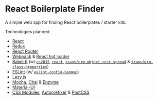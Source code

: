 # React Boilerplate Finder

A simple web app for finding React boilerplates / starter kits.

Technologies planned:

- [React](https://github.com/facebook/react)
- [Redux](https://github.com/reactjs/redux)
- [React Router](https://github.com/reactjs/react-router)
- [Webpack](https://github.com/webpack/webpack) & [React hot loader](https://github.com/gaearon/react-hot-loader)
- [Babel 6](https://github.com/babel/babel) (w/ [`es2015`](https://github.com/babel/babel/tree/master/packages/babel-preset-es2015), [`react`](https://github.com/babel/babel/tree/master/packages/babel-preset-react), [`transform-object-rest-spread`](https://github.com/babel/babel/tree/master/packages/babel-plugin-transform-object-rest-spread) & [`transform-class-properties`](https://github.com/babel/babel/tree/master/packages/babel-plugin-transform-class-properties))
- [ESLint](https://github.com/eslint/eslint) (w/ [`eslint-config-benmvp`](https://github.com/benmvp/eslint-config-benmvp))
- [Lazy.js](https://github.com/dtao/lazy.js/)
- [Mocha](https://github.com/mochajs/mocha), [Chai](https://github.com/chaijs/chai) & [Enzyme](https://github.com/airbnb/enzyme)
- [Material-UI](https://github.com/callemall/material-ui)
- [CSS Modules](https://github.com/css-modules/css-modules), [Autoprefixer](https://github.com/postcss/autoprefixer) & [PostCSS](https://github.com/postcss/postcss)
